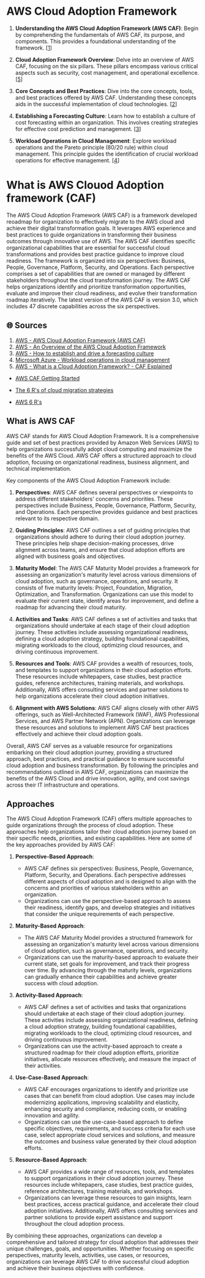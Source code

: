 # AWS Cloud Adoption Framework

1. **Understanding the AWS Cloud Adoption Framework (AWS CAF)**: Begin by comprehending the fundamentals of AWS CAF, its purpose, and components. This provides a foundational understanding of the framework. [[1](https://aws.amazon.com/cloud-adoption-framework/)]

2. **Cloud Adoption Framework Overview**: Delve into an overview of AWS CAF, focusing on the six pillars. These pillars encompass various critical aspects such as security, cost management, and operational excellence. [[5](https://docs.aws.amazon.com/whitepapers/latest/overview-aws-cloud-adoption-framework/welcome.html)]

3. **Core Concepts and Best Practices**: Dive into the core concepts, tools, and best practices offered by AWS CAF. Understanding these concepts aids in the successful implementation of cloud technologies. [[2](https://aws.amazon.com/what-is/cloud-adoption-framework/)]

4. **Establishing a Forecasting Culture**: Learn how to establish a culture of cost forecasting within an organization. This involves creating strategies for effective cost prediction and management. [[3](https://aws.amazon.com/blogs/aws-cloud-financial-management/how-to-establish-and-drive-a-forecasting-culture/)]

5. **Workload Operations in Cloud Management**: Explore workload operations and the Pareto principle (80/20 rule) within cloud management. This principle guides the identification of crucial workload operations for effective management. [[4](https://learn.microsoft.com/en-us/azure/cloud-adoption-framework/manage/considerations/workload)]

# What is AWS Clouod Adoption framework (CAF)

The AWS Cloud Adoption Framework (AWS CAF) is a framework developed reoadmap for organization to effectively migrate to the AWS cloud and achieve their digital transformation goals. It leverages AWS experience and best practices to guide organizations in transforming their business outcomes through innovative use of AWS. The AWS CAF identifies specific organizational capabilities that are essential for successful cloud transformations and provides best practice guidance to improve cloud readiness. The framework is organized into six perspectives: Business, People, Governance, Platform, Security, and Operations. Each perspective comprises a set of capabilities that are owned or managed by different stakeholders throughout the cloud transformation journey. The AWS CAF helps organizations identify and prioritize transformation opportunities, evaluate and improve their cloud readiness, and evolve their transformation roadmap iteratively. The latest version of the AWS CAF is version 3.0, which includes 47 discrete capabilities across the six perspectives.



## 🌐 Sources
1. [AWS - AWS Cloud Adoption Framework (AWS CAF)](https://aws.amazon.com/cloud-adoption-framework/)
2. [AWS - An Overview of the AWS Cloud Adoption Framework](https://docs.aws.amazon.com/whitepapers/latest/overview-aws-cloud-adoption-framework/welcome.html)
3. [AWS - How to establish and drive a forecasting culture](https://aws.amazon.com/blogs/aws-cloud-financial-management/how-to-establish-and-drive-a-forecasting-culture/)
4. [Microsoft Azure - Workload operations in cloud management](https://learn.microsoft.com/en-us/azure/cloud-adoption-framework/manage/considerations/workload)
5. [AWS - What is a Cloud Adoption Framework? - CAF Explained](https://aws.amazon.com/what-is/cloud-adoption-framework/)

* [AWS CAF Getting Started](https://aws.amazon.com/professional-services/CAF/getstarted/)


* [The 6 R's of cloud migration strategies](https://www.youtube.com/watch?v=AmyuEIux6xs)
* [AWS 6 R's](https://www.youtube.com/watch?v=8U1ZZzqh8LQ)

## What is AWS CAF

AWS CAF stands for AWS Cloud Adoption Framework. It is a comprehensive guide and set of best practices provided by Amazon Web Services (AWS) to help organizations successfully adopt cloud computing and maximize the benefits of the AWS Cloud. AWS CAF offers a structured approach to cloud adoption, focusing on organizational readiness, business alignment, and technical implementation.

Key components of the AWS Cloud Adoption Framework include:

1. **Perspectives**: AWS CAF defines several perspectives or viewpoints to address different stakeholders' concerns and priorities. These perspectives include Business, People, Governance, Platform, Security, and Operations. Each perspective provides guidance and best practices relevant to its respective domain.

2. **Guiding Principles**: AWS CAF outlines a set of guiding principles that organizations should adhere to during their cloud adoption journey. These principles help shape decision-making processes, drive alignment across teams, and ensure that cloud adoption efforts are aligned with business goals and objectives.

3. **Maturity Model**: The AWS CAF Maturity Model provides a framework for assessing an organization's maturity level across various dimensions of cloud adoption, such as governance, operations, and security. It consists of five maturity levels: Project, Foundation, Migration, Optimization, and Transformation. Organizations can use this model to evaluate their current state, identify areas for improvement, and define a roadmap for advancing their cloud maturity.

4. **Activities and Tasks**: AWS CAF defines a set of activities and tasks that organizations should undertake at each stage of their cloud adoption journey. These activities include assessing organizational readiness, defining a cloud adoption strategy, building foundational capabilities, migrating workloads to the cloud, optimizing cloud resources, and driving continuous improvement.

5. **Resources and Tools**: AWS CAF provides a wealth of resources, tools, and templates to support organizations in their cloud adoption efforts. These resources include whitepapers, case studies, best practice guides, reference architectures, training materials, and workshops. Additionally, AWS offers consulting services and partner solutions to help organizations accelerate their cloud adoption initiatives.

6. **Alignment with AWS Solutions**: AWS CAF aligns closely with other AWS offerings, such as Well-Architected Framework (WAF), AWS Professional Services, and AWS Partner Network (APN). Organizations can leverage these resources and solutions to implement AWS CAF best practices effectively and achieve their cloud adoption goals.

Overall, AWS CAF serves as a valuable resource for organizations embarking on their cloud adoption journey, providing a structured approach, best practices, and practical guidance to ensure successful cloud adoption and business transformation. By following the principles and recommendations outlined in AWS CAF, organizations can maximize the benefits of the AWS Cloud and drive innovation, agility, and cost savings across their IT infrastructure and operations.

## Approaches

The AWS Cloud Adoption Framework (CAF) offers multiple approaches to guide organizations through the process of cloud adoption. These approaches help organizations tailor their cloud adoption journey based on their specific needs, priorities, and existing capabilities. Here are some of the key approaches provided by AWS CAF:

1. **Perspective-Based Approach**:
   - AWS CAF defines six perspectives: Business, People, Governance, Platform, Security, and Operations. Each perspective addresses different aspects of cloud adoption and is designed to align with the concerns and priorities of various stakeholders within an organization.
   - Organizations can use the perspective-based approach to assess their readiness, identify gaps, and develop strategies and initiatives that consider the unique requirements of each perspective.

2. **Maturity-Based Approach**:
   - The AWS CAF Maturity Model provides a structured framework for assessing an organization's maturity level across various dimensions of cloud adoption, such as governance, operations, and security.
   - Organizations can use the maturity-based approach to evaluate their current state, set goals for improvement, and track their progress over time. By advancing through the maturity levels, organizations can gradually enhance their capabilities and achieve greater success with cloud adoption.

3. **Activity-Based Approach**:
   - AWS CAF defines a set of activities and tasks that organizations should undertake at each stage of their cloud adoption journey. These activities include assessing organizational readiness, defining a cloud adoption strategy, building foundational capabilities, migrating workloads to the cloud, optimizing cloud resources, and driving continuous improvement.
   - Organizations can use the activity-based approach to create a structured roadmap for their cloud adoption efforts, prioritize initiatives, allocate resources effectively, and measure the impact of their activities.

4. **Use-Case-Based Approach**:
   - AWS CAF encourages organizations to identify and prioritize use cases that can benefit from cloud adoption. Use cases may include modernizing applications, improving scalability and elasticity, enhancing security and compliance, reducing costs, or enabling innovation and agility.
   - Organizations can use the use-case-based approach to define specific objectives, requirements, and success criteria for each use case, select appropriate cloud services and solutions, and measure the outcomes and business value generated by their cloud adoption efforts.

5. **Resource-Based Approach**:
   - AWS CAF provides a wide range of resources, tools, and templates to support organizations in their cloud adoption journey. These resources include whitepapers, case studies, best practice guides, reference architectures, training materials, and workshops.
   - Organizations can leverage these resources to gain insights, learn best practices, access practical guidance, and accelerate their cloud adoption initiatives. Additionally, AWS offers consulting services and partner solutions to provide expert assistance and support throughout the cloud adoption process.

By combining these approaches, organizations can develop a comprehensive and tailored strategy for cloud adoption that addresses their unique challenges, goals, and opportunities. Whether focusing on specific perspectives, maturity levels, activities, use cases, or resources, organizations can leverage AWS CAF to drive successful cloud adoption and achieve their business objectives with confidence.
